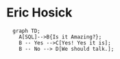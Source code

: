 # Eric Hosick

```mermaid
  graph TD;
    A[SQL]-->B{Is it Amazing?};
    B -- Yes -->C[Yes! Yes it is];
    B -- No --> D[We should talk.];
```
